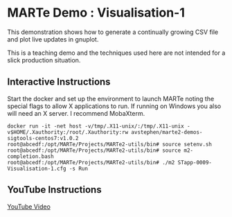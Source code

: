 # MARTe Demo : Visualisation-1

This demonstration shows how to generate a continually growing CSV file and plot live updates in gnuplot.

This is a teaching demo and the techniques used here are not intended for a slick production situation.

## Interactive Instructions

Start the docker and set up the environment to launch MARTe noting the special flags to allow X applications to run.
If running on Windows you also will need an X server.  I recommend MobaXterm.

```
docker run -it -net host -v/tmp/.X11-unix/:/tmp/.X11-unix -v$HOME/.Xauthority:/root/.Xauthority:rw avstephen/marte2-demos-sigtools-centos7:v1.0.2
root@abcedf:/opt/MARTe/Projects/MARTe2-utils/bin# source setenv.sh
root@abcedf:/opt/MARTe/Projects/MARTe2-utils/bin# source m2-completion.bash
root@abcedf:/opt/MARTe/Projects/MARTe2-utils/bin# ./m2 STapp-0009-Visualisation-1.cfg -s Run
```

## YouTube Instructions

[YouTube Video](https://youtu.be/C2ooPCUe-s0)
